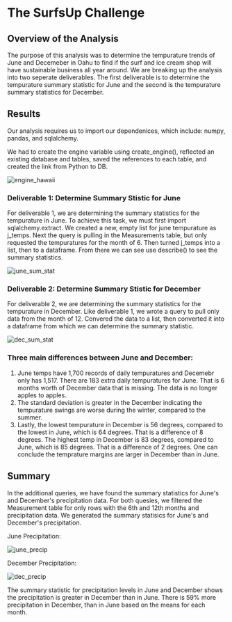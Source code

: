 # The SurfsUp Challenge
## Overview of the Analysis
The purpose of this analysis was to determine the tempurature trends of June and Decemeber in Oahu to find if the surf and ice cream shop will have sustainable business all year around. We are breaking up the analysis into two seperate deliverables. The first deliverable is to determine the tempurature summary statistic for June and the second is the tempurature summary statistics for December. 

## Results

Our analysis requires us to import our dependenices, which include: numpy, pandas, and sqlalchemy.

We had to create the engine variable using create_engine(), reflected an existing database and tables, saved the references to each table, and created the link from Python to DB.

![engine_hawaii](https://user-images.githubusercontent.com/99375741/166160262-3c2e2e24-23e6-4daf-905f-5ac5004d2845.png)


### Deliverable 1: Determine Summary Stistic for June

For deliverable 1, we are determining the summary statistics for the tempurature in June. To achieve this task, we must first import sqlalchemy.extract.
We created a new, empty list for june tempurature as j_temps. Next the query is pulling in the Measurements table, but only requested the tempuratures for the month of 6. Then turned j_temps into a list, then to a dataframe. From there we can see use describe() to see the summary statistics.

![june_sum_stat](https://user-images.githubusercontent.com/99375741/166160090-11d5b3e8-43d9-4bb1-9675-a7183d794f55.png)


### Deliverable 2: Determine Summary Stistic for December

For deliverable 2, we are determining the summary statistics for the tempurature in December. Like deliverable 1, we wrote a query to pull only data from the month of 12. Convered the data to a list, then converted it into a dataframe from which we can determine the summary statistic.

![dec_sum_stat](https://user-images.githubusercontent.com/99375741/166160114-9f580764-5e2c-4caa-a8e9-9e826e556fa1.png)


### Three main differences between June and December:
1. June temps have 1,700 records of daily tempuratures and Decemebr only has 1,517. There are 183 extra daily tempuratures for June. That is 6 months worth of December data that is missing. The data is no longer apples to apples.
2.  The standard deviation is greater in the December indicating the tempurature swings are worse during the winter, compared to the summer.
3.  Lastly, the lowest tempurature in December is 56 degrees, compared to the lowest in June, which is 64 degrees. That is a difference of 8 degrees. The highest temp in December is 83 degrees, compared to June, which is 85 degrees. That is a difference of 2 degrees. One can conclude the temprature margins are larger in December than in June.

## Summary

In the additional queries, we have found the summary statistics for June's and December's precipitation data. For both quesies, we filtered the Measurement table for only rows with the 6th and 12th months and precipitation data. We generated the summary statisics for June's and December's precipitation.

June Precipitation:

![june_precip](https://user-images.githubusercontent.com/99375741/166161271-0cfa05f3-17b5-4c27-8f74-f5f6177d6f0f.png)

December Precipitation:

![dec_precip](https://user-images.githubusercontent.com/99375741/166161283-dd5f6a97-14fc-489d-81a6-af8ceb925430.png)

The summary statistic for precipitation levels in June and December shows the precipitation is greater in December than in June. There is 59% more precipitation in December, than in June based on the means for each month.
